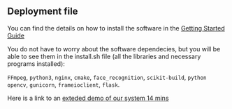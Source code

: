 ## Deployment file

You can find the details on how to install the software in the [Getting Started Guide](https://github.com/SWENG-2021/VOTN-Facial-Recognition/blob/main/GettingStarted.md)

You do not have to worry about the software dependecies, but you will be able to see them in the install.sh file (all the libraries and necessary programs installed):

`FFmpeg`, `python3`, `nginx`, `cmake`, `face_recognition`, `scikit-build`, `python opencv`, `gunicorn`, `frameioclient`, `flask`. 

Here is a link to an [exteded demo of our system 14 mins](https://www.youtube.com/watch?v=ebw4dBJzlug)
